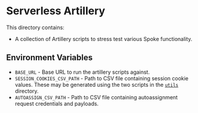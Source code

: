 # Serverless Artillery

This directory contains:

- A collection of Artillery scripts to stress test various Spoke functionality.

## Environment Variables

- `BASE_URL` - Base URL to run the artillery scripts against.
- `SESSION_COOKIES_CSV_PATH` - Path to CSV file containing session cookie values. These may be generated using the two scripts in the [`utils`](../utils) directory.
- `AUTOASSIGN_CSV_PATH` - Path to CSV file containing autoassignment request credentials and payloads.
